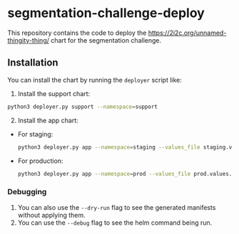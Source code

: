 # segmentation-challenge-deploy

This repository contains the code to deploy the https://2i2c.org/unnamed-thingity-thing/ chart for the segmentation challenge.

## Installation

You can install the chart by running the `deployer` script like:

1. Install the support chart:

```bash
python3 deployer.py support --namespace=support
```

2. Install the app chart:

- For staging:

  ```bash
  python3 deployer.py app --namespace=staging --values_file staging.values.yaml
  ```

- For production:
  ```bash
  python3 deployer.py app --namespace=prod --values_file prod.values.yaml
  ```

### Debugging

1. You can also use the `--dry-run` flag to see the generated manifests without applying them.
2. You can use the `--debug` flag to see the helm command being run.
